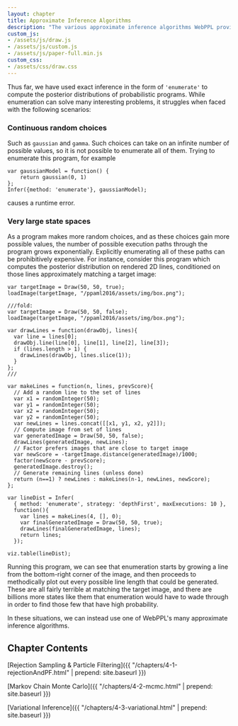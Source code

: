 ```yaml
---
layout: chapter
title: Approximate Inference Algorithms
description: "The various approximate inference algorithms WebPPL provides and the classes of programs for which they are each best suited."
custom_js:
- /assets/js/draw.js
- /assets/js/custom.js
- /assets/js/paper-full.min.js
custom_css:
- /assets/css/draw.css
---
```


<!-- - Content: Algorithms
  - Rejection
  - Enumeration
  - Particle filters
  - Basic MCMC
  - MCMC
    - Incremental
    - HMC
  - Variational inference
  - Challenges: give models without Infer options and ask students to choose algorithms to make inference work. -->

Thus far, we have used exact inference in the form of `'enumerate'` to compute the posterior distributions of probabilistic programs. While enumeration can solve many interesting problems, it struggles when faced with the following scenarios:

### Continuous random choices
Such as `gaussian` and `gamma`. Such choices can take on an infinite number of possible values, so it is not possible to enumerate all of them. Trying to enumerate this program, for example

~~~~
var gaussianModel = function() {
	return gaussian(0, 1)
};
Infer({method: 'enumerate'}, gaussianModel);
~~~~

causes a runtime error.

### Very large state spaces
As a program makes more random choices, and as these choices gain more possible values, the number of possible execution paths through the program grows exponentially. Explicitly enumerating all of these paths can be prohibitively expensive. For instance, consider this program which computes the posterior distribution on rendered 2D lines, conditioned on those lines approximately matching a target image:

~~~~
var targetImage = Draw(50, 50, true);
loadImage(targetImage, "/ppaml2016/assets/img/box.png");
~~~~

~~~~
///fold:
var targetImage = Draw(50, 50, false);
loadImage(targetImage, "/ppaml2016/assets/img/box.png");

var drawLines = function(drawObj, lines){
  var line = lines[0];
  drawObj.line(line[0], line[1], line[2], line[3]);
  if (lines.length > 1) {
    drawLines(drawObj, lines.slice(1));
  }
};
///

var makeLines = function(n, lines, prevScore){
  // Add a random line to the set of lines
  var x1 = randomInteger(50);
  var y1 = randomInteger(50);
  var x2 = randomInteger(50);
  var y2 = randomInteger(50);
  var newLines = lines.concat([[x1, y1, x2, y2]]);
  // Compute image from set of lines
  var generatedImage = Draw(50, 50, false);
  drawLines(generatedImage, newLines);
  // Factor prefers images that are close to target image
  var newScore = -targetImage.distance(generatedImage)/1000;
  factor(newScore - prevScore);
  generatedImage.destroy();
  // Generate remaining lines (unless done)
  return (n==1) ? newLines : makeLines(n-1, newLines, newScore);
};

var lineDist = Infer(
  { method: 'enumerate', strategy: 'depthFirst', maxExecutions: 10 },
  function(){
    var lines = makeLines(4, [], 0);
    var finalGeneratedImage = Draw(50, 50, true);
    drawLines(finalGeneratedImage, lines);
    return lines;
  });

viz.table(lineDist);
~~~~

Running this program, we can see that enumeration starts by growing a line from the bottom-right corner of the image, and then proceeds to methodically plot out every possible line length that could be generated. These are all fairly terrible at matching the target image, and there are billions more states like them that enumeration would have to wade through in order to find those few that have high probability.

In these situations, we can instead use one of WebPPL's many approximate inference algorithms.

## Chapter Contents

[Rejection Sampling & Particle Filtering]({{ "/chapters/4-1-rejectionAndPF.html" | prepend: site.baseurl }})

[Markov Chain Monte Carlo]({{ "/chapters/4-2-mcmc.html" | prepend: site.baseurl }})

[Variational Inference]({{ "/chapters/4-3-variational.html" | prepend: site.baseurl }})
